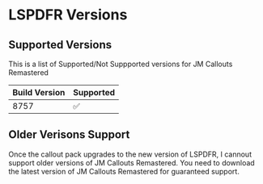 # LSPDFR Versions

## Supported Versions

This is a list of Supported/Not Suppported versions for JM Callouts Remastered

| Build Version | Supported          |
| ------------- | ------------------ |
| 8757          | :white_check_mark: |

## Older Verisons Support

Once the callout pack upgrades to the new version of LSPDFR, I cannout support older versions of JM Callouts Remastered. You need to download
the latest version of JM Callouts Remastered for guaranteed support. 
